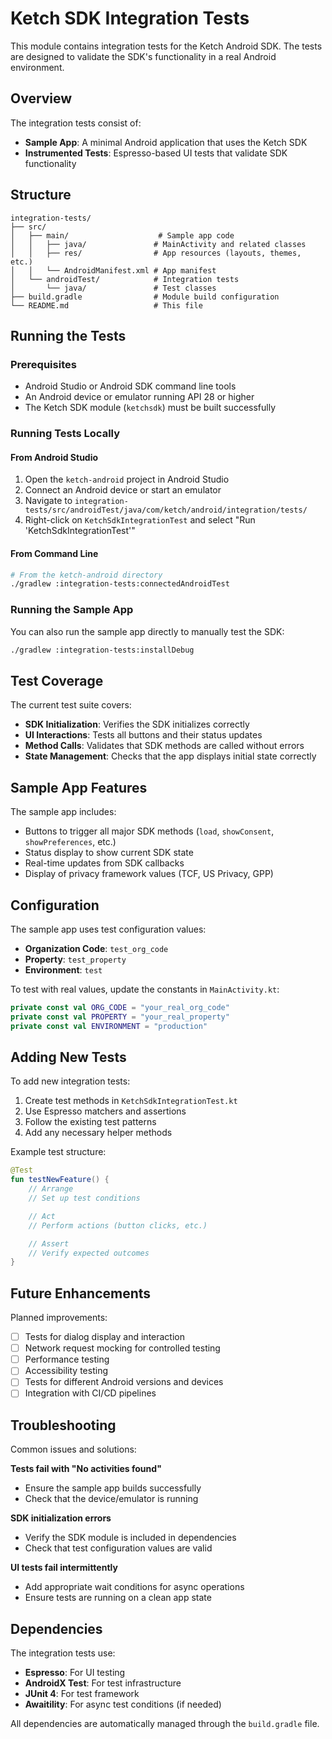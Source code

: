 # Ketch SDK Integration Tests

This module contains integration tests for the Ketch Android SDK. The tests are designed to validate the SDK's functionality in a real Android environment.

## Overview

The integration tests consist of:

- **Sample App**: A minimal Android application that uses the Ketch SDK
- **Instrumented Tests**: Espresso-based UI tests that validate SDK functionality

## Structure

```
integration-tests/
├── src/
│   ├── main/                    # Sample app code
│   │   ├── java/               # MainActivity and related classes
│   │   ├── res/                # App resources (layouts, themes, etc.)
│   │   └── AndroidManifest.xml # App manifest
│   └── androidTest/            # Integration tests
│       └── java/               # Test classes
├── build.gradle                # Module build configuration
└── README.md                   # This file
```

## Running the Tests

### Prerequisites

- Android Studio or Android SDK command line tools
- An Android device or emulator running API 28 or higher
- The Ketch SDK module (`ketchsdk`) must be built successfully

### Running Tests Locally

#### From Android Studio

1. Open the `ketch-android` project in Android Studio
2. Connect an Android device or start an emulator
3. Navigate to `integration-tests/src/androidTest/java/com/ketch/android/integration/tests/`
4. Right-click on `KetchSdkIntegrationTest` and select "Run 'KetchSdkIntegrationTest'"

#### From Command Line

```bash
# From the ketch-android directory
./gradlew :integration-tests:connectedAndroidTest
```

### Running the Sample App

You can also run the sample app directly to manually test the SDK:

```bash
./gradlew :integration-tests:installDebug
```

## Test Coverage

The current test suite covers:

- **SDK Initialization**: Verifies the SDK initializes correctly
- **UI Interactions**: Tests all buttons and their status updates
- **Method Calls**: Validates that SDK methods are called without errors
- **State Management**: Checks that the app displays initial state correctly

## Sample App Features

The sample app includes:

- Buttons to trigger all major SDK methods (`load`, `showConsent`, `showPreferences`, etc.)
- Status display to show current SDK state
- Real-time updates from SDK callbacks
- Display of privacy framework values (TCF, US Privacy, GPP)

## Configuration

The sample app uses test configuration values:

- **Organization Code**: `test_org_code`
- **Property**: `test_property`
- **Environment**: `test`

To test with real values, update the constants in `MainActivity.kt`:

```kotlin
private const val ORG_CODE = "your_real_org_code"
private const val PROPERTY = "your_real_property"
private const val ENVIRONMENT = "production"
```

## Adding New Tests

To add new integration tests:

1. Create test methods in `KetchSdkIntegrationTest.kt`
2. Use Espresso matchers and assertions
3. Follow the existing test patterns
4. Add any necessary helper methods

Example test structure:

```kotlin
@Test
fun testNewFeature() {
    // Arrange
    // Set up test conditions

    // Act
    // Perform actions (button clicks, etc.)

    // Assert
    // Verify expected outcomes
}
```

## Future Enhancements

Planned improvements:

- [ ] Tests for dialog display and interaction
- [ ] Network request mocking for controlled testing
- [ ] Performance testing
- [ ] Accessibility testing
- [ ] Tests for different Android versions and devices
- [ ] Integration with CI/CD pipelines

## Troubleshooting

Common issues and solutions:

**Tests fail with "No activities found"**

- Ensure the sample app builds successfully
- Check that the device/emulator is running

**SDK initialization errors**

- Verify the SDK module is included in dependencies
- Check that test configuration values are valid

**UI tests fail intermittently**

- Add appropriate wait conditions for async operations
- Ensure tests are running on a clean app state

## Dependencies

The integration tests use:

- **Espresso**: For UI testing
- **AndroidX Test**: For test infrastructure
- **JUnit 4**: For test framework
- **Awaitility**: For async test conditions (if needed)

All dependencies are automatically managed through the `build.gradle` file.
